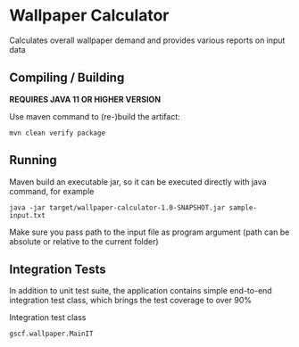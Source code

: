 # Wallpaper Calculator

Calculates overall wallpaper demand and provides various reports on input data

## Compiling / Building

**REQUIRES JAVA 11 OR HIGHER VERSION**

Use maven command to (re-)build the artifact:

```shell
mvn clean verify package
```

## Running

Maven build an executable jar, so it can be executed directly with java command, for example

```shell
java -jar target/wallpaper-calculator-1.0-SNAPSHOT.jar sample-input.txt
```

Make sure you pass path to the input file as program argument (path can be absolute or relative to the current folder)

## Integration Tests

In addition to unit test suite, the application contains simple end-to-end integration test class, which
brings the test coverage to over 90%

Integration test class
```
gscf.wallpaper.MainIT
```
